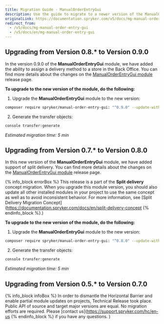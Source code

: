 ```yaml
---
title: Migration Guide - ManualOrderEntryGui
description: Use the guide to migrate to a newer version of the ManualOrderEntryGui module.
originalLink: https://documentation.spryker.com/v5/docs/mg-manual-order-entry-gui
redirect_from:
  - /v5/docs/mg-manual-order-entry-gui
  - /v5/docs/en/mg-manual-order-entry-gui
---
```


## Upgrading from Version 0.8.* to Version 0.9.0

In the version 0.9.0 of the **ManualOrderEntryGui** module, we have added the ability to assign a delivery method to a store in the Back Office. You can find more details about the changes on the [ManualOrderEntryGui module](https://github.com/spryker/manual-order-entry-gui/releases) release page.

**To upgrade to the new version of the module, do the following:**

1. Upgrade the **ManualOrderEntryGui** module to the new version:

```bash
composer require spryker/manual-order-entry-gui: "^0.9.0" --update-with-dependencies
```
2. Generate the transfer objects:

```bash
console transfer:generate
```

*Estimated migration time: 5 min*

## Upgrading from Version 0.7.* to Version 0.8.0

In this new version of the **ManualOrderEntryGui** module, we have added support of split delivery. You can find more details about the changes on the [ManualOrderEntryGui module](https://github.com/spryker/manual-order-entry-gui/releases) release page.

{% info_block errorBox %}
This release is a part of the **Split delivery** concept migration. When you upgrade this module version, you should also update all other installed modules in your project to use the same concept as well as to avoid inconsistent behavior. For more information, see [Split Delivery Migration Concept](https://documentation.spryker.com/docs/en/split-delivery-concept
{% endinfo_block %}.)

**To upgrade to the new version of the module, do the following:**

1. Upgrade the **ManualOrderEntryGui** module to the new version:

```bash
composer require spryker/manual-order-entry-gui: "^0.8.0" --update-with-dependencies
```
2. Generate the transfer objects:

```bash
console transfer:generate
```

*Estimated migration time: 5 min*

## Upgrading from Version 0.5.* to Version 0.7.0

{% info_block infoBox %}
 In order to dismantle the Horizontal Barrier and enable partial module updates on projects, Technical Release took place. Public API of source and target major versions are equal. No migration efforts are required. Please [contact us](https://support.spryker.com/hc/en-us
{% endinfo_block %} if you have any questions. )

